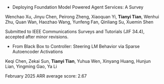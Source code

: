 - Deploying Foundation Model Powered Agent Services: A Survey

Wenchao Xu, Jinyu Chen, Peirong Zheng, Xiaoquan Yi, **Tianyi Tian**, Wenhui Zhu, Quan Wan, Haozhao Wang, Yunfeng Fan, Qinliang Su, Xuemin Shen

Submitted to IEEE Communications Surveys and Tutorials (JIF 34.4), accepted after minor revisions.

- From Black Box to Controller: Steering LM Behavior via Sparse Autoencoder Activations

Keqi Chen, Zekai Sun, **Tianyi Tian**, Yuhua Wen, Xinyang Huang, Hunjun Lian, Yingming Gao, Ya Li

February 2025 ARR average score: 2.67


